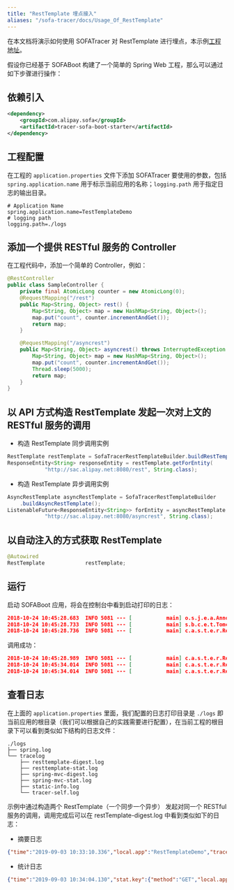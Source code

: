 ```yaml
---
title: "RestTemplate 埋点接入"
aliases: "/sofa-tracer/docs/Usage_Of_RestTemplate"
---
```


在本文档将演示如何使用 SOFATracer 对 RestTemplate 进行埋点，本示例[工程地址](https://github.com/sofastack-guides/sofa-tracer-guides/tree/master/tracer-sample-with-resttemplate)。

假设你已经基于 SOFABoot 构建了一个简单的 Spring Web 工程，那么可以通过如下步骤进行操作：

## 依赖引入

```xml
<dependency>
    <groupId>com.alipay.sofa</groupId>
    <artifactId>tracer-sofa-boot-starter</artifactId>
</dependency>
```

## 工程配置

在工程的 `application.properties` 文件下添加 SOFATracer 要使用的参数，包括 `spring.application.name` 用于标示当前应用的名称；`logging.path` 用于指定日志的输出目录。

```properties
# Application Name
spring.application.name=TestTemplateDemo
# logging path
logging.path=./logs
```

## 添加一个提供 RESTful 服务的 Controller

在工程代码中，添加一个简单的 Controller，例如：

```java
@RestController
public class SampleController {
    private final AtomicLong counter = new AtomicLong(0);
    @RequestMapping("/rest")
    public Map<String, Object> rest() {
        Map<String, Object> map = new HashMap<String, Object>();
        map.put("count", counter.incrementAndGet());
        return map;
    }

    @RequestMapping("/asyncrest")
    public Map<String, Object> asyncrest() throws InterruptedException {
        Map<String, Object> map = new HashMap<String, Object>();
        map.put("count", counter.incrementAndGet());
        Thread.sleep(5000);
        return map;
    }
}
```

## 以 API 方式构造 RestTemplate 发起一次对上文的 RESTful 服务的调用

* 构造 RestTemplate 同步调用实例

```java
RestTemplate restTemplate = SofaTracerRestTemplateBuilder.buildRestTemplate();
ResponseEntity<String> responseEntity = restTemplate.getForEntity(
            "http://sac.alipay.net:8080/rest", String.class);
```

* 构造 RestTemplate 异步调用实例

```java
AsyncRestTemplate asyncRestTemplate = SofaTracerRestTemplateBuilder
    .buildAsyncRestTemplate();
ListenableFuture<ResponseEntity<String>> forEntity = asyncRestTemplate.getForEntity(
            "http://sac.alipay.net:8080/asyncrest", String.class);
```

## 以自动注入的方式获取 RestTemplate

```java
@Autowired
RestTemplate             restTemplate;
```

## 运行

启动 SOFABoot 应用，将会在控制台中看到启动打印的日志：

```json
2018-10-24 10:45:28.683  INFO 5081 --- [           main] o.s.j.e.a.AnnotationMBeanExporter        : Registering beans for JMX exposure on startup
2018-10-24 10:45:28.733  INFO 5081 --- [           main] s.b.c.e.t.TomcatEmbeddedServletContainer : Tomcat started on port(s): 8080 (http)
2018-10-24 10:45:28.736  INFO 5081 --- [           main] c.a.s.t.e.r.RestTemplateDemoApplication  : Started RestTemplateDemoApplication in 2.163 seconds (JVM running for 3.603)
```

调用成功：

```json
2018-10-24 10:45:28.989  INFO 5081 --- [           main] c.a.s.t.e.r.RestTemplateDemoApplication  : Response is {"count":1}
2018-10-24 10:45:34.014  INFO 5081 --- [           main] c.a.s.t.e.r.RestTemplateDemoApplication  : Async Response is {"count":2}
2018-10-24 10:45:34.014  INFO 5081 --- [           main] c.a.s.t.e.r.RestTemplateDemoApplication  : test finish .......
```

## 查看日志

在上面的 `application.properties` 里面，我们配置的日志打印目录是 `./logs` 即当前应用的根目录（我们可以根据自己的实践需要进行配置），在当前工程的根目录下可以看到类似如下结构的日志文件：

```plain
./logs
├── spring.log
└── tracelog
    ├── resttemplate-digest.log
    ├── resttemplate-stat.log
    ├── spring-mvc-digest.log
    ├── spring-mvc-stat.log
    ├── static-info.log
    └── tracer-self.log
```

示例中通过构造两个 RestTemplate（一个同步一个异步） 发起对同一个 RESTful 服务的调用，调用完成后可以在 restTemplate-digest.log 中看到类似如下的日志：

* 摘要日志

```json
{"time":"2019-09-03 10:33:10.336","local.app":"RestTemplateDemo","traceId":"0a0fe9271567477985327100211176","spanId":"0","span.kind":"client","result.code":"200","current.thread.name":"SimpleAsyncTaskExecutor-1","time.cost.milliseconds":"5009ms","request.url":"http://localhost:8801/asyncrest","method":"GET","req.size.bytes":0,"resp.size.bytes":0,"sys.baggage":"","biz.baggage":""}
```

* 统计日志

```json
{"time":"2019-09-03 10:34:04.130","stat.key":{"method":"GET","local.app":"RestTemplateDemo","request.url":"http://localhost:8801/asyncrest"},"count":1,"total.cost.milliseconds":5009,"success":"true","load.test":"F"}
```

